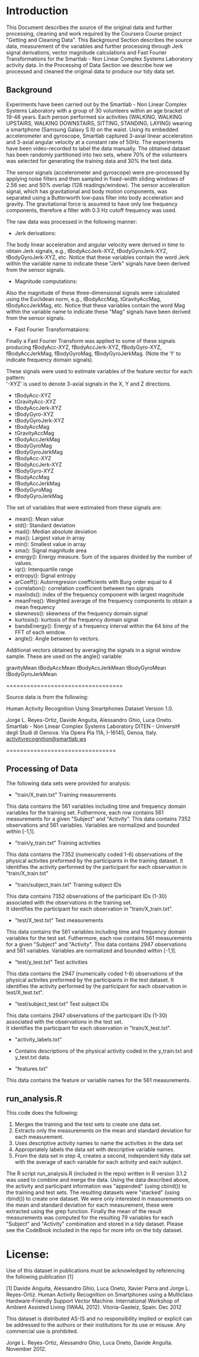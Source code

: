 
# Introduction
This Document describes the source of the original data and further processing, cleaning and work required by the Coursera Course project "Getting and Cleaning Data".
This Background Section describes the source data, measurement of the variables and further processing through Jerk signal derivations, vector magnitude calculations and Fast Fourier 
Transformations for the Smartlab - Non Linear Complex Systems Laboratory activity data.  In the Processing of Data Section we describe how we processed and cleaned  the original data to
produce our tidy data set.


## Background
Experiments have been carried out by the Smartlab - Non Linear Complex Systems Laboratory with a group of 30 volunteers within an age bracket of 19-48 years. Each person performed six activities (WALKING, WALKING UPSTAIRS, WALKING DOWNSTAIRS, SITTING, STANDING, LAYING) wearing a smartphone (Samsung Galaxy S II) on the waist. Using its embedded accelerometer and gyroscope, Smartlab captured 3-axial linear acceleration and 3-axial angular velocity at a constant rate of 50Hz. The experiments have been video-recorded to label the data manually. The obtained dataset has been randomly partitioned into two sets, where 70% of the volunteers was selected for generating the training data and 30% the test data. 

The sensor signals (accelerometer and gyroscope) were pre-processed by applying noise filters and then sampled in fixed-width sliding windows of 2.56 sec and 50% overlap (128 readings/window). The sensor acceleration signal, which has gravitational and body motion components, was separated using a Butterworth low-pass filter into body acceleration and gravity. The gravitational force is assumed to have only low frequency components, therefore a filter with 0.3 Hz cutoff frequency was used. 

The raw data was processed in the following manner:

* Jerk derivations:

The body linear acceleration and angular velocity were derived in time to obtain Jerk signals, e.g., tBodyAccJerk-XYZ, tBodyGyroJerk-XYZ, tBodyGyroJerk-XYZ, etc.  Notice that these variables contain the word Jerk within the variable name to indicate these "Jerk" signals have been derived from the sensor signals.   

* Magnitude computations:

Also the magnitude of these three-dimensional signals were calculated using the Euclidean norm, e.g., tBodyAccMag, tGravityAccMag, tBodyAccJerkMag, etc.
Notice that these variables contain the word Mag within the variable name to indicate these "Mag" signals have been derived from the sensor signals.

* Fast Fourier Transformataions:

Finally a Fast Fourier Transform was applied to some of these signals producing fBodyAcc-XYZ, fBodyAccJerk-XYZ, fBodyGyro-XYZ, fBodyAccJerkMag, fBodyGyroMag, fBodyGyroJerkMag. (Note the 'f' to indicate frequency domain signals). 

These signals were used to estimate variables of the feature vector for each pattern:  
'-XYZ' is used to denote 3-axial signals in the X, Y and Z directions.


- tBodyAcc-XYZ
- tGravityAcc-XYZ
- tBodyAccJerk-XYZ
- tBodyGyro-XYZ
- tBodyGyroJerk-XYZ
- tBodyAccMag
- tGravityAccMag
- tBodyAccJerkMag
- tBodyGyroMag
- tBodyGyroJerkMag
- fBodyAcc-XYZ
- fBodyAccJerk-XYZ
- fBodyGyro-XYZ
- fBodyAccMag
- fBodyAccJerkMag
- fBodyGyroMag
- fBodyGyroJerkMag

The set of variables that were estimated from these signals are: 

- mean(): Mean value
- std(): Standard deviation
- mad(): Median absolute deviation 
- max(): Largest value in array
- min(): Smallest value in array
- sma(): Signal magnitude area
- energy(): Energy measure. Sum of the squares divided by the number of values. 
- iqr(): Interquartile range 
- entropy(): Signal entropy
- arCoeff(): Autorregresion coefficients with Burg order equal to 4
- correlation(): correlation coefficient between two signals
- maxInds(): index of the frequency component with largest magnitude
- meanFreq(): Weighted average of the frequency components to obtain a mean frequency
- skewness(): skewness of the frequency domain signal 
- kurtosis(): kurtosis of the frequency domain signal 
- bandsEnergy(): Energy of a frequency interval within the 64 bins of the FFT of each window.
- angle(): Angle between to vectors.

Additional vectors obtained by averaging the signals in a signal window sample. These are used on the angle() variable:

gravityMean
tBodyAccMean
tBodyAccJerkMean
tBodyGyroMean
tBodyGyroJerkMean

==================================

Source data is from the following:

Human Activity Recognition Using Smartphones Dataset Version 1.0.

Jorge L. Reyes-Ortiz, Davide Anguita, Alessandro Ghio, Luca Oneto.
Smartlab - Non Linear Complex Systems Laboratory
DITEN - Universit‡ degli Studi di Genova.
Via Opera Pia 11A, I-16145, Genoa, Italy.
activityrecognition@smartlab.ws

================================
 

## Processing of Data

The following data sets were provided for analysis: 

        
- "train/X_train.txt"         Training measurements

 This data contains the 561 variables including time and frequency domain variables for the training set.  Futhermore, each row
 contains 561 measurements for a given "Subject" and "Activity". This data contains 7352 observations and 561 variables. 
 Variables are normalized and bounded within [-1,1].   
 
- "train/y_train.txt"         Training activities

 
 This data contains the 7352 (numerically coded 1-6) observations of the physical activites preformed by the participants in the training dataset. 
 It identifies the activity performed by the participant for each observation in "train/X_train.txt" 
 
- "train/subject_train.txt"   Training subject IDs

 This data contains 7352 observations of the participant IDs (1-30) associated with the observations in the training set.  
 It identifies the participant for each observation in "train/X_train.txt". 
 

- "test/X_test.txt"           Test measurements

 This data contains the 561 variables including time and frequency domain variables for the test set.  Futhermore, each row
 contains 561 measurements for a given "Subject" and "Activity". This data contains 2947 observations and 561 variables. 
 Variables are normalized and bounded within [-1,1].
 
 
- "test/y_test.txt"           Test activities

 This data contains the 2947 (numerically coded 1-6) observations of the physical activites preformed by the participants in the test dataset. 
 It identifies the activity performed by the participant for each observation in test/X_test.txt".   
 
  
- "test/subject_test.txt"     Test subject IDs

 This data contains 2947 observations of the participant IDs (1-30) associated with the observations in the test set.  
 It identifies the participant for each observation in "train/X_test.txt". 

- "activity\_labels.txt"      

- Contains descriptions of the physical activity coded in the y\_train.txt and y\_test.txt data.  

- "features.txt"

This data contains the feature or variable names for the 561 measurements. 

## run_analysis.R

This code does the following:

1. Merges the training and the test sets to create one data set.
2. Extracts only the measurements on the mean and standard deviation for each measurement. 
3. Uses descriptive activity names to name the activities in the data set
4. Appropriately labels the data set with descriptive variable names. 
5. From the data set in step 4, creates a second, independent tidy data set with the average of each variable for each activity and each subject.

The R script run_analysis.R (included in the repo) written in  R version 3.1.2 was used to combine and merge the data. 
Using the data described above, the activity and participant information was "appended" (using cbind()) to the training and test sets.
The resulting datasets were "stacked" (using rbind()) to create one dataset.  We were only interested in measurements on the mean and standard deviation for each measurement,
these were extracted using the grep function.  Finally the mean of the result measurements was computed for the resulting 79 variables for each "Subject" and "Activity" combination and stored in a tidy dataset.   Please see the CodeBook included in the repo for more info on the tidy dataset.  

      
License:
========
Use of this dataset in publications must be acknowledged by referencing the following publication [1] 

[1] Davide Anguita, Alessandro Ghio, Luca Oneto, Xavier Parra and Jorge L. Reyes-Ortiz. Human Activity Recognition on Smartphones using a Multiclass Hardware-Friendly Support Vector Machine. International Workshop of Ambient Assisted Living (IWAAL 2012). Vitoria-Gasteiz, Spain. Dec 2012

This dataset is distributed AS-IS and no responsibility implied or explicit can be addressed to the authors or their institutions for its use or misuse. Any commercial use is prohibited.

Jorge L. Reyes-Ortiz, Alessandro Ghio, Luca Oneto, Davide Anguita. November 2012.


